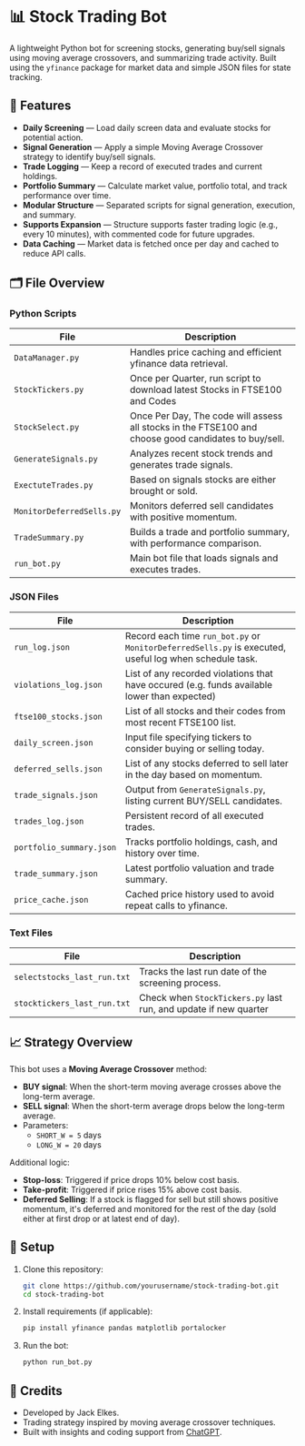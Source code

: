 # 📊 Stock Trading Bot

A lightweight Python bot for screening stocks, generating buy/sell signals using moving average crossovers, and summarizing trade activity. Built using the `yfinance` package for market data and simple JSON files for state tracking.

## 🚀 Features

- **Daily Screening** — Load daily screen data and evaluate stocks for potential action.
- **Signal Generation** — Apply a simple Moving Average Crossover strategy to identify buy/sell signals.
- **Trade Logging** — Keep a record of executed trades and current holdings.
- **Portfolio Summary** — Calculate market value, portfolio total, and track performance over time.
- **Modular Structure** — Separated scripts for signal generation, execution, and summary.
- **Supports Expansion** — Structure supports faster trading logic (e.g., every 10 minutes), with commented code for future upgrades.
- **Data Caching** — Market data is fetched once per day and cached to reduce API calls.

## 🗂️ File Overview

### Python Scripts
| File | Description |
|------|-------------|
| `DataManager.py` | Handles price caching and efficient yfinance data retrieval. |
| `StockTickers.py` | Once per Quarter, run script to download latest Stocks in FTSE100 and Codes |
| `StockSelect.py` | Once Per Day, The code will assess all stocks in the FTSE100 and choose good candidates to buy/sell. |
| `GenerateSignals.py` | Analyzes recent stock trends and generates trade signals. |
| `ExectuteTrades.py` | Based on signals stocks are either brought or sold. |
| `MonitorDeferredSells.py` | Monitors deferred sell candidates with positive momentum. |
| `TradeSummary.py` | Builds a trade and portfolio summary, with performance comparison. |
| `run_bot.py` | Main bot file that loads signals and executes trades. |

### JSON Files
| File | Description |
|------|-------------|
| `run_log.json`| Record each time `run_bot.py` or `MonitorDeferredSells.py` is executed, useful log when schedule task. |
| `violations_log.json` | List of any recorded violations that have occured (e.g. funds available lower than expected) |
| `ftse100_stocks.json` | List of all stocks and their codes from most recent FTSE100 list. |
| `daily_screen.json` | Input file specifying tickers to consider buying or selling today. |
| `deferred_sells.json` | List of any stocks deferred to sell later in the day based on momentum. |
| `trade_signals.json` | Output from `GenerateSignals.py`, listing current BUY/SELL candidates. |
| `trades_log.json` | Persistent record of all executed trades. |
| `portfolio_summary.json` | Tracks portfolio holdings, cash, and history over time. |
| `trade_summary.json` | Latest portfolio valuation and trade summary. |
| `price_cache.json` | Cached price history used to avoid repeat calls to yfinance. |

### Text Files
| File | Description |
|------|-------------|
| `selectstocks_last_run.txt` | Tracks the last run date of the screening process. |
| `stocktickers_last_run.txt` | Check when `StockTickers.py` last run, and update if new quarter |

## 📈 Strategy Overview

This bot uses a **Moving Average Crossover** method:
- **BUY signal**: When the short-term moving average crosses above the long-term average.
- **SELL signal**: When the short-term average drops below the long-term average.
- Parameters:
  - `SHORT_W = 5` days
  - `LONG_W = 20` days

Additional logic:
- **Stop-loss**: Triggered if price drops 10% below cost basis.
- **Take-profit**: Triggered if price rises 15% above cost basis.
- **Deferred Selling**: If a stock is flagged for sell but still shows positive momentum, it's deferred and monitored for the rest of the day (sold either at first drop or at latest end of day). 

## 🔧 Setup

1. Clone this repository:
   ```bash
   git clone https://github.com/yourusername/stock-trading-bot.git
   cd stock-trading-bot
   ```

2. Install requirements (if applicable):
   ```bash
   pip install yfinance pandas matplotlib portalocker
   ```

3. Run the bot:
   ```bash
   python run_bot.py
   ```

## 🙌 Credits

- Developed by Jack Elkes.
- Trading strategy inspired by moving average crossover techniques.
- Built with insights and coding support from [ChatGPT](https://openai.com/chatgpt).
